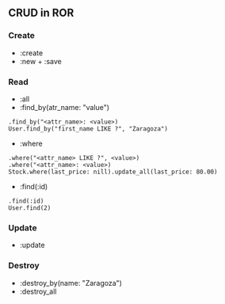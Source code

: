 ## CRUD in ROR

### Create

* :create
* :new + :save

### Read

* :all
* :find_by(atr_name: "value")

```
.find_by("<attr_name>: <value>)
User.find_by("first_name LIKE ?", "Zaragoza")
```

* :where

```
.where("<attr_name> LIKE ?", <value>)
.where("<attr_name>: <value>)
Stock.where(last_price: nill).update_all(last_price: 80.00)
```

* :find(:id)

```
.find(:id)
User.find(2)
```

### Update

* :update

### Destroy

* :destroy_by(name: "Zaragoza")
* :destroy_all
